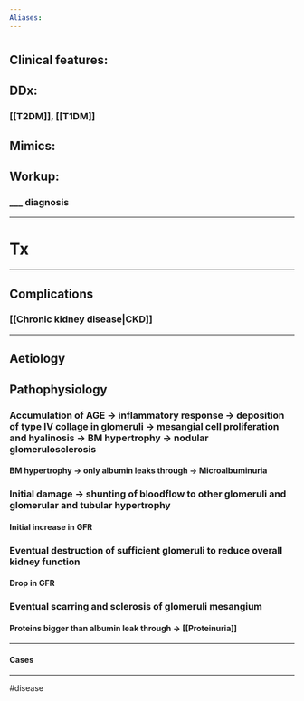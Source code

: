 ```yaml
---
Aliases:
---
```

# 
## Clinical features:
###
## DDx:
### [[T2DM]], [[T1DM]]
## Mimics:
###
## Workup:
### ___ diagnosis
---
# Tx

---
## Complications
### [[Chronic kidney disease|CKD]]

---
## Aetiology
## Pathophysiology
### Accumulation of AGE -> inflammatory response -> deposition of type IV collage in glomeruli -> mesangial cell proliferation and hyalinosis -> BM hypertrophy -> nodular glomerulosclerosis 
#### BM hypertrophy -> only albumin leaks through -> Microalbuminuria
### Initial damage -> shunting of bloodflow to other glomeruli and glomerular and tubular hypertrophy
#### Initial increase in GFR
### Eventual destruction of sufficient glomeruli to reduce overall kidney function
#### Drop in GFR
### Eventual scarring and sclerosis of glomeruli mesangium
#### Proteins bigger than albumin leak through -> [[Proteinuria]]

---
#### Cases


---
#disease 